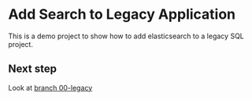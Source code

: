 Add Search to Legacy Application
================================

This is a demo project to show how to add elasticsearch to a legacy SQL project.

Next step
---------

Look at [branch 00-legacy](https://github.com/dadoonet/legacy-search/tree/00-legacy)
